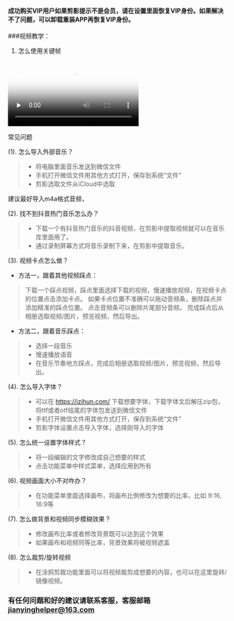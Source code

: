 #### 成功购买VIP用户如果剪影提示不是会员，请在设置里面恢复VIP身份。如果解决不了问题，可以卸载重装APP再恢复VIP身份。

###视频教学：
1. 怎么使用关键帧

<video id="video" controls="" preload="none" poster="http://file.mediaeditor.cn/course/A9768993-3435-4610-8FCC-A1257B89C22D.MP4?x-oss-process=video/snapshot,t_1000,f_jpg,m_fast" style="width:300px">
      <source id="mp4" src="http://file.mediaeditor.cn/course/A9768993-3435-4610-8FCC-A1257B89C22D.MP4" type="video/mp4">
</video>


常见问题

(1). 怎么导入外部音乐？
> - 将电脑里面音乐发送到微信文件 
> - 手机打开微信文件用其他方式打开，保存到系统“文件”
> - 剪影选取文件从iCloud中选取

   建议最好导入m4a格式音频，

(2). 找不到抖音热门音乐怎么办？
> - 下载一个有抖音热门音乐的抖音视频，在剪影中提取视频就可以在音乐库里面用了。
> - 通过录制屏幕方式将音乐录制下来，在剪影中提取音乐。

(3). 视频卡点怎么做？

* 方法一，跟着其他视频踩点：
> 下载一个踩点视频，踩点里面选择下载的视频，慢速播放视频，在视频卡点的位置点击添加卡点。
> 如果卡点位置不准确可以拖动音频条，删除踩点并添加精准的踩点位置。
> 点击音频条可以删除片尾部分音频。
> 完成踩点后从相册选取视频/图片，预览视频，然后导出。

* 方法二，跟着音乐踩点：
> - 选择一段音乐
> - 慢速播放语音
> - 在音乐节奏地方踩点，完成后相册选取视频/图片，预览视频，然后导出。

(4). 怎么导入字体？
> - 可以在 https://izihun.com/ 下载想要字体，下载字体文后解压zip包，将ttf或者otf结尾的字体包发送到微信文件
> - 手机打开微信文件用其他方式打开，保存到系统“文件”
> - 剪影字体设置点击导入字体，选择刚导入的字体

(5). 怎么统一设置字体样式？
> - 将一段编辑的文字修改成自己想要的样式
> - 点击功能菜单中样式菜单，选择应用到所有

(6). 视频画面大小不对咋办？
> - 在功能菜单里面选择画布，将画布比例修改为想要的比率，比如 9:16, 16:9等
 
(7). 怎么做背景和视频同步模糊效果？
> - 修改画布比率或者修改背景既可以达到这个效果
> - 如果画布和视频同等比率，背景效果将被视频遮盖

(8). 怎么裁剪/旋转视频
> - 在涂鸦剪裁功能里面可以将视频裁剪成想要的内容，也可以在这里旋转/镜像视频。


### 有任何问题和好的建议请联系客服，客服邮箱 jianyinghelper@163.com